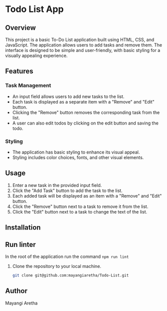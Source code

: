 # Todo List App

## Overview

This project is a basic To-Do List application built using HTML, CSS, and JavaScript. The application allows users to add tasks and remove them. The interface is designed to be simple and user-friendly, with basic styling for a visually appealing experience.

## Features

### Task Management

- An input field allows users to add new tasks to the list.
- Each task is displayed as a separate item with a "Remove" and "Edit" button.
- Clicking the "Remove" button removes the corresponding task from the list.
- A user can also edit todos by clicking on the edit button and saving the todo.

### Styling

- The application has basic styling to enhance its visual appeal.
- Styling includes color choices, fonts, and other visual elements.

## Usage

1. Enter a new task in the provided input field.
2. Click the "Add Task" button to add the task to the list.
3. Each added task will be displayed as an item with a "Remove" and "Edit" button.
4. Click the "Remove" button next to a task to remove it from the list.
5. Click the "Edit" button next to a task to change the text of the list.

## Installation


## Run linter
In the root of the application run the command `npm run lint`

1. Clone the repository to your local machine.
   ```bash
   git clone git@github.com:mayangiaretha/Todo-List.git
## Author
 Mayangi Aretha

